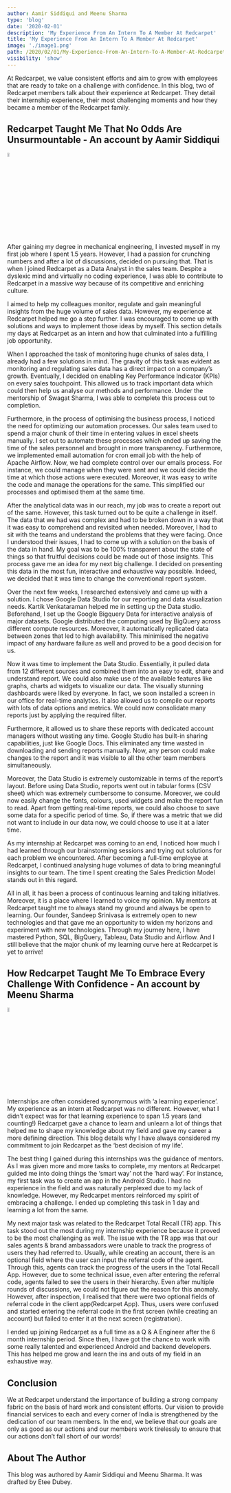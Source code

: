 ```yaml
---
author: Aamir Siddiqui and Meenu Sharma
type: 'blog'
date: '2020-02-01'
description: 'My Experience From An Intern To A Member At Redcarpet'
title: 'My Experience From An Intern To A Member At Redcarpet'
image: './image1.png'
path: /2020/02/01/My-Experience-From-An-Intern-To-A-Member-At-Redcarpet
visibility: 'show'
---
```


At Redcarpet, we value consistent efforts and aim to grow with employees that are ready to take on a challenge with confidence. In this blog, two of Redcarpet members talk about their experience at Redcarpet. They detail their internship experience, their most challenging moments and how they became a member of the Redcarpet family.

## Redcarpet Taught Me That No Odds Are Unsurmountable - An account by Aamir Siddiqui

<img src="/images/blogs/aamir.jpg" width="10%" height="5%" style = "border:none">

After gaining my degree in mechanical engineering, I invested myself in my first job where I spent 1.5 years. However, I had a passion for crunching numbers and after a lot of discussions, decided on pursuing that. That is when I joined Redcarpet as a Data Analyst in the sales team. Despite a dyslexic mind and virtually no coding experience, I was able to contribute to Redcarpet in a massive way because of its competitive and enriching culture.

I aimed to help my colleagues monitor, regulate and gain meaningful insights from the huge volume of sales data. However, my experience at Redcarpet helped me go a step further. I was encouraged to come up with solutions and ways to implement those ideas by myself. This section details my days at Redcarpet as an intern and how that culminated into a fulfilling job opportunity. 

When I approached the task of monitoring huge chunks of sales data, I already had a few solutions in mind. The gravity of this task was evident as monitoring and regulating sales data has a direct impact on a company’s growth. Eventually, I decided on enabling Key Performance Indicator (KPIs) on every sales touchpoint. This allowed us to track important data which could then help us analyse our methods and performance. Under the mentorship of Swagat Sharma, I was able to complete this process out to completion.

Furthermore, in the process of optimising the business process, I noticed the need for optimizing our automation processes. Our sales team used to spend a major chunk of their time in entering values in excel sheets manually. I set out to automate these processes which ended up saving the time of the sales personnel and brought in more transparency. Furthermore, we implemented email automation for cron email job with the help of Apache Airflow. Now, we had complete control over our emails process. For instance, we could manage when they were sent and we could decide the time at which those actions were executed. Moreover, it was easy to write the code and manage the operations for the same. This simplified our processes and optimised them at the same time. 

After the analytical data was in our reach, my job was to create a report out of the same. However, this task turned out to be quite a challenge in itself. The data that we had was complex and had to be broken down in a way that it was easy to comprehend and revisited when needed. Moreover, I had to sit with the teams and understand the problems that they were facing. Once I understood their issues, I had to come up with a solution on the basis of the data in hand. My goal was to be 100% transparent about the state of things so that fruitful decisions could be made out of those insights. This process gave me an idea for my next big challenge. I decided on presenting this data in the most fun, interactive and exhaustive way possible. Indeed, we decided that it was time to change the conventional report system.

Over the next few weeks, I researched extensively and came up with a solution. I chose Google Data Studio for our reporting and data visualization needs. Kartik Venkataraman helped me in setting up the Data studio. Beforehand, I set up the Google Bigquery Data for interactive analysis of major datasets. Google distributed the computing used by BigQuery across different compute resources. Moreover, it automatically replicated data between zones that led to high availability. This minimised the negative impact of any hardware failure as well and proved to be a good decision for us.

Now it was time to implement the Data Studio. Essentially, it pulled data from 12 different sources and combined them into an easy to edit, share and understand report. We could also make use of the available features like graphs, charts ad widgets to visualize our data. The visually stunning dashboards were liked by everyone. In fact, we soon installed a screen in our office for real-time analytics. It also allowed us to compile our reports with lots of data options and metrics. We could now consolidate many reports just by applying the required filter.

Furthermore, it allowed us to share these reports with dedicated account managers without wasting any time. Google Studio has built-in sharing capabilities, just like Google Docs. This eliminated any time wasted in downloading and sending reports manually. Now, any person could make changes to the report and it was visible to all the other team members simultaneously. 

Moreover, the Data Studio is extremely customizable in terms of the report’s layout. Before using Data Studio, reports went out in tabular forms (CSV sheet) which was extremely cumbersome to consume. Moreover, we could now easily change the fonts, colours, used widgets and make the report fun to read. Apart from getting real-time reports, we could also choose to save some data for a specific period of time. So, if there was a metric that we did not want to include in our data now, we could choose to use it at a later time. 

As my internship at Redcarpet was coming to an end, I noticed how much I had learned through our brainstorming sessions and trying out solutions for each problem we encountered. After becoming a full-time employee at Redcarpet, I continued analysing huge volumes of data to bring meaningful insights to our team. The time I spent creating the Sales Prediction Model stands out in this regard. 

All in all, it has been a process of continuous learning and taking initiatives. Moreover, it is a place where I learned to voice my opinion. My mentors at Redcarpet taught me to always stand my ground and always be open to learning. Our founder, Sandeep Srinivasa is extremely open to new technologies and that gave me an opportunity to widen my horizons and experiment with new technologies. Through my journey here, I have mastered  Python, SQL, BigQuery, Tableau, Data Studio and Airflow. And I still believe that the major chunk of my learning curve here at Redcarpet is yet to arrive!

## How Redcarpet Taught Me To Embrace Every Challenge With Confidence - An account by Meenu Sharma

<img src="/images/blogs/meenu.jpg" width="10%" height="5%" style = "border:none">

Internships are often considered synonymous with ‘a learning experience’. My experience as an intern at Redcarpet was no different. However, what I didn’t expect was for that learning experience to span 1.5 years (and counting!) Redcarpet gave a chance to learn and unlearn a lot of things that helped me to shape my knowledge about my field and gave my career a more defining direction. This blog details why I have always considered my commitment to join Redcarpet as the ‘best decision of my life’. 

The best thing I gained during this internships was the guidance of mentors. As I was given more and more tasks to complete, my mentors at Redcarpet guided me into doing things the ‘smart way’ not the ‘hard way’. For instance, my first task was to create an app in the Android Studio. I had no experience in the field and was naturally perplexed due to my lack of knowledge. However, my Redcarpet mentors reinforced my spirit of embracing a challenge. I ended up completing this task in 1 day and learning a lot from the same.

My next major task was related to the Redcarpet Total Recall (TR) app. This task stood out the most during my internship experience because it proved to be the most challenging as well. The issue with the TR app was that our sales agents & brand ambassadors were unable to track the progress of users they had referred to. Usually, while creating an account, there is an optional field where the user can input the referral code of the agent. Through this, agents can track the progress of the users in the Total Recall App. However, due to some technical issue, even after entering the referral code, agents failed to see the users in their hierarchy. Even after multiple rounds of discussions, we could not figure out the reason for this anomaly. However, after inspection, I realised that there were two optional fields of referral code in the client app(Redcarpet App). Thus, users were confused and started entering the referral code in the first screen (while creating an account) but failed to enter it at the next screen (registration).

I ended up joining Redcarpet as a full time as a Q & A Engineer after the 6 month internship period. Since then, I have got the chance to work with some really talented and experienced Android and backend developers. This has helped me grow and learn the ins and outs of my field in an exhaustive way.


## Conclusion

We at Redcarpet understand the importance of building a strong company fabric on the basis of hard work and consistent efforts. Our vision to provide financial services to each and every corner of India is strengthened by the dedication of our team members. In the end, we believe that our goals are only as good as our actions and our members work tirelessly to ensure that our actions don’t fall short of our words!  

## About The Author

This blog was authored by Aamir Siddiqui and Meenu Sharma. It was drafted by Etee Dubey.
  